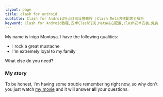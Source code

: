 ```yaml
---
layout: page
title: clash for android
subtitle: Clash for Android节点订阅设置教程 |Clash Meta内核配置全解析
keyword: Clash for Android教程,安卓Clash订阅,Meta核心配置,Clash安卓安装,免费节点导入
---
```


My name is Inigo Montoya. I have the following qualities:

- I rock a great mustache
- I'm extremely loyal to my family

What else do you need?

### My story

To be honest, I'm having some trouble remembering right now, so why don't you just watch [my movie](https://en.wikipedia.org/wiki/The_Princess_Bride_%28film%29) and it will answer **all** your questions.
